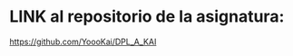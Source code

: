 # LINK al repositorio de la asignatura:

<a href="https://github.com/YoooKai/DPL_A_KAI">https://github.com/YoooKai/DPL_A_KAI</a>
